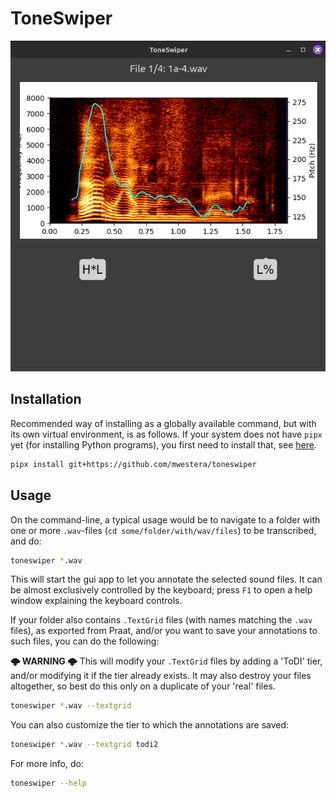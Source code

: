 # ToneSwiper

![](https://github.com/mwestera/toneswiper/blob/master/toneswiper.png)

## Installation

Recommended way of installing as a globally available command, but with its own virtual environment, is as follows. If your system does not have `pipx` yet (for installing Python programs), you first need to install that, see [here](https://pipx.pypa.io/latest/installation/).

```bash
pipx install git+https://github.com/mwestera/toneswiper
```

## Usage

On the command-line, a typical usage would be to navigate to a folder with one or more `.wav`-files (`cd some/folder/with/wav/files`) to be transcribed, and do:

```bash
toneswiper *.wav
```

This will start the gui app to let you annotate the selected sound files. It can be almost exclusively controlled by the keyboard; press `F1` to open a help window explaining the keyboard controls.

If your folder also contains `.TextGrid` files (with names matching the `.wav` files), as exported from Praat, and/or you want to save your annotations to such files, you can do the following:

**🌩 WARNING 🌩** This will modify your `.TextGrid` files by adding a 'ToDI' tier, and/or modifying it if the tier already exists. It may also destroy your files altogether, so best do this only on a duplicate of your 'real' files.    

```bash
toneswiper *.wav --textgrid
```

You can also customize the tier to which the annotations are saved:

```bash
toneswiper *.wav --textgrid todi2
```

For more info, do:

```bash
toneswiper --help
```